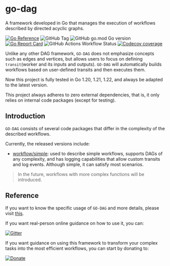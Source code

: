 # go-dag
A framework developed in Go that manages the execution of workflows described by directed acyclic graphs.

[![Go Reference](https://pkg.go.dev/badge/github.com/rhosocial/go-dag.svg)](https://pkg.go.dev/github.com/rhosocial/go-dag)
![GitHub Tag](https://img.shields.io/github/v/tag/rhosocial/go-dag)
![GitHub go.mod Go version](https://img.shields.io/github/go-mod/go-version/rhosocial/go-dag)
[![Go Report Card](https://goreportcard.com/badge/github.com/rhosocial/go-dag)](https://goreportcard.com/report/github.com/rhosocial/go-dag)
![GitHub Actions Workflow Status](https://img.shields.io/github/actions/workflow/status/rhosocial/go-dag/go.yml?branch=r1.0)
[![Codecov coverage](https://codecov.io/gh/rhosocial/go-dag/branch/r1.0/graph/badge.svg)](https://app.codecov.io/gh/rhosocial/go-dag/tree/r1.0)

Unlike any other DAG framework, `GO-DAG` does not emphasize concepts such as edges and vertices,
but allows users to focus on defining `transit`(worker and its inputs and outputs).
`GO-DAG` will automatically builds workflows based on user-defined transits and then executes them.

Now this project is fully tested in Go 1.20, 1.21, 1.22, and always be adapted to the latest version.

This project always adheres to zero external dependencies,
that is, it only relies on internal code packages (except for testing).

## Introduction

`GO-DAG` consists of several code packages that differ in the complexity of the described workflows.

Currently, the released versions include:

- [workflow/simple](workflow/simple): used to describe simple workflows, supports DAGs of any complexity,
and has logging capabilities that allow custom transits and log events. Although simple, it can satisfy most scenarios.

> In the future, workflows with more complex functions will be introduced.

## Reference

If you want to know the specific usage of `GO-DAG` and more details, please visit [this](https://docs.go-dag.dev.rho.social/).

If you want real-person online guidance on how to use it, you can:

[![Gitter](https://img.shields.io/gitter/room/rhosocial/go-dag)](https://matrix.to/#/#go-dag.rhosocial:gitter.im)

If you want guidance on using this framework to transform your complex tasks into the most efficient workflows, you can start by donating to:

[![Donate](https://liberapay.com/assets/widgets/donate.svg)](https://liberapay.com/vistart/donate)
